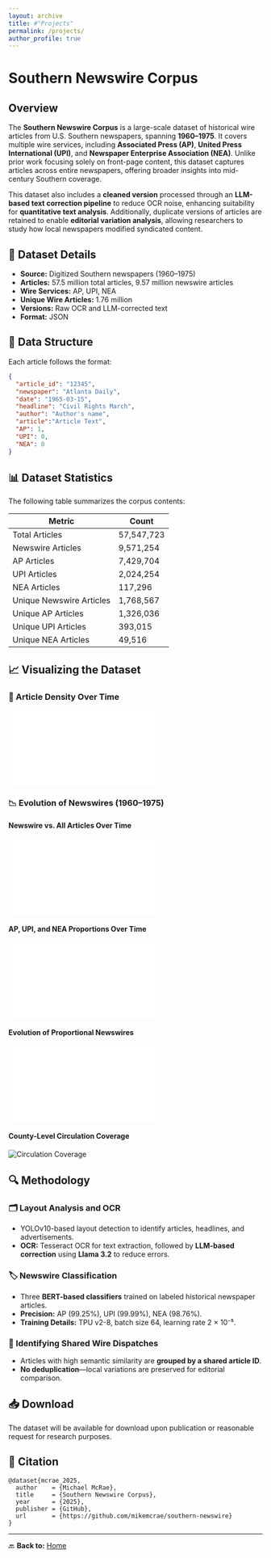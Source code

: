 ```yaml
---
layout: archive
title: #"Projects"
permalink: /projects/
author_profile: true
---
```


# Southern Newswire Corpus

## Overview
The **Southern Newswire Corpus** is a large-scale dataset of historical wire articles from U.S. Southern newspapers, spanning **1960–1975**. It covers multiple wire services, including **Associated Press (AP)**, **United Press International (UPI)**, and **Newspaper Enterprise Association (NEA)**. Unlike prior work focusing solely on front-page content, this dataset captures articles across entire newspapers, offering broader insights into mid-century Southern coverage.

This dataset also includes a **cleaned version** processed through an **LLM-based text correction pipeline** to reduce OCR noise, enhancing suitability for **quantitative text analysis**. Additionally, duplicate versions of articles are retained to enable **editorial variation analysis**, allowing researchers to study how local newspapers modified syndicated content.


## 📂 Dataset Details
- **Source:** Digitized Southern newspapers (1960–1975)  
- **Articles:** 57.5 million total articles, 9.57 million newswire articles  
- **Wire Services:** AP, UPI, NEA  
- **Unique Wire Articles:** 1.76 million  
- **Versions:** Raw OCR and LLM-corrected text  
- **Format:** JSON

## 🧵 Data Structure
Each article follows the format:

```json
{
  "article_id": "12345",
  "newspaper": "Atlanta Daily",
  "date": "1965-03-15",
  "headline": "Civil Rights March",
  "author": "Author's name",
  "article":"Article Text",
  "AP": 1,
  "UPI": 0,
  "NEA": 0
}
```

## 📊 Dataset Statistics
The following table summarizes the corpus contents:

| Metric | Count |
|--------|-------|
| Total Articles | 57,547,723 |
| Newswire Articles | 9,571,254 |
| AP Articles | 7,429,704 |
| UPI Articles | 2,024,254 |
| NEA Articles | 117,296 |
| Unique Newswire Articles | 1,768,567 |
| Unique AP Articles | 1,326,036 |
| Unique UPI Articles | 393,015 |
| Unique NEA Articles | 49,516 |

## 📈 Visualizing the Dataset
### 📰 Article Density Over Time
![Density of all articles by date](south_pages_histogram.pdf)

### 📉 Evolution of Newswires (1960–1975)
#### Newswire vs. All Articles Over Time
![Newswire vs. All Articles](1.nw_vs_all_articles.pdf)

#### AP, UPI, and NEA Proportions Over Time
![Wire Service Proportions](2.ap_upi_nea_proportions.pdf)

#### Evolution of Proportional Newswires
![Proportional Newswires](1b.nw_vs_all_articles_prop.pdf)

#### County-Level Circulation Coverage
![Circulation Coverage](circulation.png)

## 🔍 Methodology
### 🗂️ Layout Analysis and OCR
- YOLOv10-based layout detection to identify articles, headlines, and advertisements.
- **OCR:** Tesseract OCR for text extraction, followed by **LLM-based correction** using **Llama 3.2** to reduce errors.

### 🏷️ Newswire Classification
- Three **BERT-based classifiers** trained on labeled historical newspaper articles.
- **Precision:** AP (99.25%), UPI (99.99%), NEA (98.76%).
- **Training Details:** TPU v2-8, batch size 64, learning rate 2 × 10⁻⁵.

### 🔗 Identifying Shared Wire Dispatches
- Articles with high semantic similarity are **grouped by a shared article ID**.
- **No deduplication**—local variations are preserved for editorial comparison.

## 📥 Download
The dataset will be available for download upon publication or reasonable request for research purposes.

## 📝 Citation
```
@dataset{mcrae_2025,
  author    = {Michael McRae},
  title     = {Southern Newswire Corpus},
  year      = {2025},
  publisher = {GitHub},
  url       = {https://github.com/mikemcrae/southern-newswire}
}
```

---

🔙 **Back to:** [Home](index.md)
